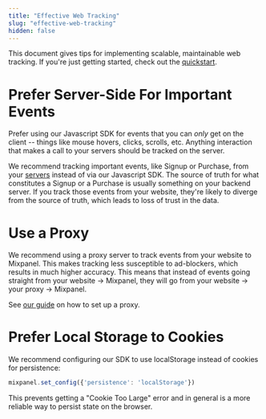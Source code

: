 ```yaml
---
title: "Effective Web Tracking"
slug: "effective-web-tracking"
hidden: false
---
```


This document gives tips for implementing scalable, maintainable web tracking. If you're just getting started, check out the [quickstart](doc:javascript-quickstart).


# Prefer Server-Side For Important Events

Prefer using our Javascript SDK for events that you can _only_ get on the client -- things like mouse hovers, clicks, scrolls, etc. Anything interaction that makes a call to your servers should be tracked on the server.

We recommend tracking important events, like Signup or Purchase, from your [servers](doc:server) instead of via our Javascript SDK. The source of truth for what constitutes a Signup or a Purchase is usually something on your backend server. If you track those events from your website, they're likely to diverge from the source of truth, which leads to loss of trust in the data.



# Use a Proxy
We recommend using a proxy server to track events from your website to Mixpanel. This makes tracking less susceptible to ad-blockers, which results in much higher accuracy. This means that instead of events going straight from your website -> Mixpanel, they will go from your website -> your proxy -> Mixpanel.

See [our guide](doc:collection-via-proxy) on how to set up a proxy.


# Prefer Local Storage to Cookies
We recommend configuring our SDK to use localStorage instead of cookies for persistence:

```javascript
mixpanel.set_config({'persistence': 'localStorage'})
```

This prevents getting a "Cookie Too Large" error and in general is a more reliable way to persist state on the browser.
